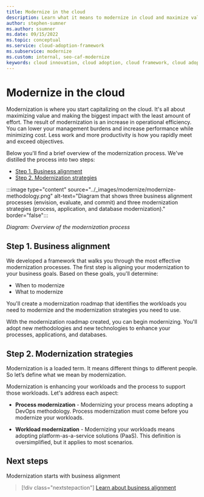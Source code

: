 ```yaml
---
title: Modernize in the cloud
description: Learn what it means to modernize in cloud and maximize value. Modernization is a critical approach to cloud adoption that unlocks to the benefits of the cloud.
author: stephen-sumner
ms.author: ssumner
ms.date: 09/15/2022
ms.topic: conceptual
ms.service: cloud-adoption-framework
ms.subservice: modernize
ms.custom: internal, seo-caf-modernize
keywords: cloud innovation, cloud adoption, cloud framework, cloud adoption framework
---
```


# Modernize in the cloud

Modernization is where you start capitalizing on the cloud. It's all about maximizing value and making the biggest impact with the least amount of effort. The result of modernization is an increase in operational efficiency. You can lower your management burdens and increase performance while minimizing cost. Less work and more productivity is how you rapidly meet and exceed objectives.

Below you'll find a brief overview of the modernization process. We've distilled the process into two steps:

- [Step 1. Business alignment](#step-1-business-alignment)
- [Step 2. Modernization strategies](#step-2-modernization-strategies)

:::image type="content" source="../_images/modernize/modernize-methodology.png" alt-text="Diagram that shows three business alignment processes (envision, evaluate, and commit) and three modernization strategies (process, application, and database modernization)." border="false":::

*Diagram: Overview of the modernization process*

## Step 1. Business alignment

We developed a framework that walks you through the most effective modernization processes. The first step is aligning your modernization to your business goals. Based on these goals, you'll determine:

- When to modernize
- What to modernize

You'll create a modernization roadmap that identifies the workloads you need to modernize and the modernization strategies you need to use.

With the modernization roadmap created, you can begin modernizing. You'll adopt new methodologies and new technologies to enhance your processes, applications, and databases.

## Step 2. Modernization strategies

Modernization is a loaded term. It means different things to different people. So let’s define what we mean by modernization.

Modernization is enhancing your workloads and the process to support those workloads. Let's address each aspect:

- **Process modernization** - Modernizing your process means adopting a DevOps methodology. Process modernization must come before you modernize your workloads.

- **Workload modernization** - Modernizing your workloads means adopting platform-as-a-service solutions (PaaS). This definition is oversimplified, but it applies to most scenarios.

## Next steps

Modernization starts with business alignment

> [!div class="nextstepaction"]
> [Learn about business alignment](../modernize/business-alignment/index.md)
